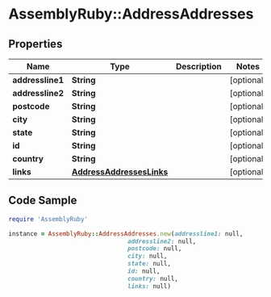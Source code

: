 # AssemblyRuby::AddressAddresses

## Properties

Name | Type | Description | Notes
------------ | ------------- | ------------- | -------------
**addressline1** | **String** |  | [optional] 
**addressline2** | **String** |  | [optional] 
**postcode** | **String** |  | [optional] 
**city** | **String** |  | [optional] 
**state** | **String** |  | [optional] 
**id** | **String** |  | [optional] 
**country** | **String** |  | [optional] 
**links** | [**AddressAddressesLinks**](AddressAddressesLinks.md) |  | [optional] 

## Code Sample

```ruby
require 'AssemblyRuby'

instance = AssemblyRuby::AddressAddresses.new(addressline1: null,
                                 addressline2: null,
                                 postcode: null,
                                 city: null,
                                 state: null,
                                 id: null,
                                 country: null,
                                 links: null)
```


